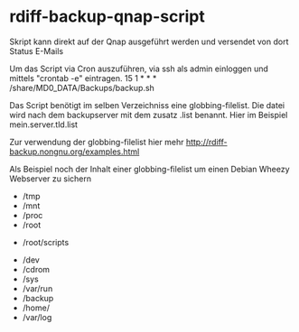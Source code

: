 rdiff-backup-qnap-script
========================

Skript kann direkt auf der Qnap ausgeführt werden und versendet von dort Status E-Mails

Um das Script via Cron auszuführen, via ssh als admin einloggen und mittels "crontab -e" eintragen.
15 1 * * * /share/MD0_DATA/Backups/backup.sh

Das Script benötigt im selben Verzeichniss eine globbing-filelist.
Die datei wird nach dem backupserver mit dem zusatz .list benannt.
Hier im Beispiel mein.server.tld.list

Zur verwendung der globbing-filelist hier mehr
http://rdiff-backup.nongnu.org/examples.html

Als Beispiel noch der Inhalt einer globbing-filelist um einen Debian Wheezy Webserver zu sichern

- /tmp 
- /mnt
- /proc
- /root
+ /root/scripts
- /dev 
- /cdrom 
- /sys
- /var/run
- /backup
- /home/
- /var/log
